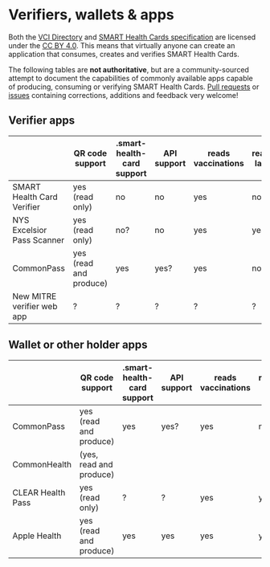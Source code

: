 # Verifiers, wallets & apps

Both the [VCI Directory](https://github.com/the-commons-project/vci-directory/) 
and [SMART Health Cards specification](https://spec.smarthealth.cards/) are licensed under the [CC BY 4.0](https://creativecommons.org/licenses/by/4.0/). 
This means that virtually anyone can create an application that consumes, creates and verifies SMART Health Cards. 

The following tables are **not authoritative**, but are a community-sourced attempt to document the capabilities of commonly available apps capable of producing, consuming or verifying SMART Health Cards. [Pull requests](https://github.com/the-commons-project/vci-directory/edit/main/verifiers%20%26%20apps.md) or [issues](https://github.com/the-commons-project/vci-directory/issues/new) containing corrections, additions and feedback very welcome!


## Verifier apps
|| QR code support | .smart-health-card support | API support | reads vaccinations | reads labs | time-delay to sync VCI issuer directory | verification business logic | links
| --- | --- | --- | --- | --- | --- | --- | --- | --- |
SMART Health Card Verifier | yes (read only)        | no   | no | yes| no | daily | no
NYS Excelsior Pass Scanner | yes (read only)        | no?  | no | yes| yes? | ~~not at all~~ ? | yes? | [iOS](https://apps.apple.com/us/app/nys-excelsior-pass-scanner/id1552709177), [android](https://play.google.com/store/apps/details?id=gov.ny.its.healthpassport.verify), [developer](https://epass.ny.gov/privacy-scanner)
CommonPass                 | yes (read and produce) | yes  | yes? | yes | no? | periodic/manual | no (wallet) | [iOS](https://apps.apple.com/us/app/commonpass/id1548682047), android?, [developer](https://commonpass.org/)
New MITRE verifier web app | ?                      | ?    |?|?|?|? | yes?

## Wallet or other holder apps
|| QR code support | .smart-health-card support | API support | reads vaccinations | reads labs | time-delay to sync VCI issuer directory | links
| --- | --- | --- | --- | --- | --- | --- | --- | 
CommonPass                 | yes (read and produce) | yes  | yes? | yes | no? | periodic/manual | [iOS](https://apps.apple.com/us/app/commonpass/id1548682047), android?, [developer](https://commonpass.org/)
CommonHealth               | (yes, read and produce)|      ||||| [android](https://play.google.com/store/apps/details?id=org.thecommonsproject.android.phr), [developer](https://www.commonhealth.org/)
CLEAR Health Pass          | yes (read only)        | ?    | ? | yes | yes | ? |  [iOS](https://apps.apple.com/us/app/clear-fast-touchless-access/id1436333504), [android](https://play.google.com/store/apps/details?id=com.clearme.clearapp), [developer](https://www.clearme.com/healthpass)
Apple Health               | yes (read and produce) | yes  | yes | yes | yes | periodic |  [developer](https://support.apple.com/en-us/HT212752)
